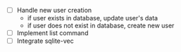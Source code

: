 - [ ] Handle new user creation
    - if user exists in database, update user's data
    - if user does not exist in database, create new user
- [ ] Implement list command
- [ ] Integrate sqlite-vec